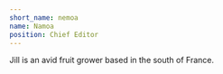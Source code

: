 ```yaml
---
short_name: nemoa
name: Namoa
position: Chief Editor
---
```

Jill is an avid fruit grower based in the south of France.

